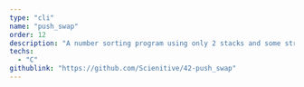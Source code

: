 ```yaml
---
type: "cli"
name: "push_swap"
order: 12
description: "A number sorting program using only 2 stacks and some strict rules."
techs:
  - "C"
githublink: "https://github.com/Scienitive/42-push_swap"
---
```

